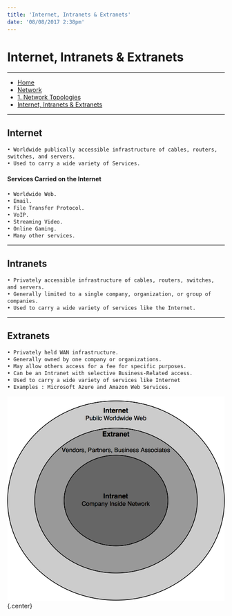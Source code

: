 ```yaml
---
title: 'Internet, Intranets & Extranets'
date: '08/08/2017 2:38pm'
---
```


#  <a href="/network/foundations-of-networking-networking-basics/1-network-topologies" class="nav-button transform"><span></span></a>Internet, Intranets & Extranets

---

<div>
<nav class="breadcrumb is-medium" aria-label="breadcrumbs">
  <ul>
    <li><a href="/"><span class="icon is-small"><i class="fa fa-home"></i></span>Home<span></span></a></li>
    <li><a href="/network"><span class="icon is-small"><i class="fa fa-connectdevelop"></i></span><span>Network</span></a></li>
    <li><a href="/network/foundations-of-networking-networking-basics/1-network-topologies"></span>1. Network Topologies<span></span></a></li>
    <li><a href="#"></span>Internet, Intranets & Extranets<span></span></a></li>
  </ul>
</nav>
</div>

---

## Internet

```
• Worldwide publically accessible infrastructure of cables, routers, switches, and servers.
• Used to carry a wide variety of Services.
```

#### Services Carried on the Internet

```
• Worldwide Web.
• Email.
• File Transfer Protocol.
• VoIP.
• Streaming Video.
• Online Gaming.
• Many other services.
```

---

## Intranets

```
• Privately accessible infrastructure of cables, routers, switches, and servers.
• Generally limited to a single company, organization, or group of companies.
• Used to carry a wide variety of services like the Internet.
```

---

## Extranets

```
• Privately held WAN infrastructure.
• Generally owned by one company or organizations.
• May allow others access for a fee for specific purposes.
• Can be an Intranet with selective Business-Related access.
• Used to carry a wide variety of services like Internet
• Examples : Microsoft Azure and Amazon Web Services.
```

![Alt text](inter-intra-extra-net.png?cropResize=600,600)   {.center}